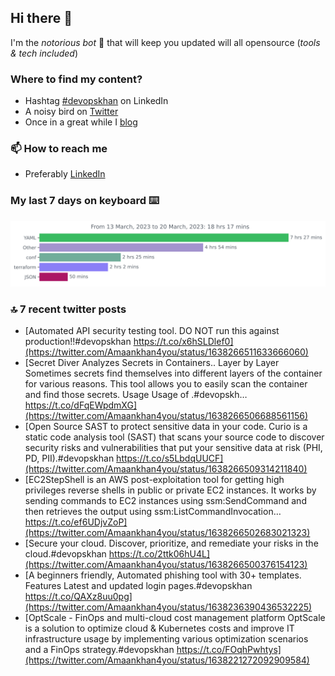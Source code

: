 <!--- [![Hits](https://hits.seeyoufarm.com/api/count/incr/badge.svg?url=https%3A%2F%2Fgithub.com%2Fakhan4u%2Fhit-counter&count_bg=%2379C83D&title_bg=%23555555&icon=&icon_color=%23E7E7E7&title=visits&edge_flat=false)](https://hits.seeyoufarm.com) --->

## Hi there 👋

I'm the _notorious bot_ 🤣 that will keep you updated will all opensource (_tools & tech included_) 

### Where to find my content?

* Hashtag [#devopskhan](https://www.linkedin.com/feed/hashtag/devopskhan) on LinkedIn
* A noisy bird on [Twitter](https://twitter.com/Amaankhan4you)
* Once in a great while I [blog](https://linuxparrot.netlify.app) 


### 📫 **How to reach me**

* Preferably [LinkedIn](https://www.linkedin.com/in/amaan-khan-linux-ninja)

### My last 7 days on keyboard ⌨️

<img src="https://github.com/akhan4u/akhan4u/blob/main/images/stat.svg" alt="Amaan's Wakatime Activity!"/>

### 🔝 7 recent twitter posts
<!-- DEVDOJO:START -->
- [Automated API security testing tool. DO NOT run this against production!!#devopskhan https://t.co/x6hSLDlef0](https://twitter.com/Amaankhan4you/status/1638266511633666060)
- [Secret Diver Analyzes Secrets in Containers.. Layer by Layer Sometimes secrets find themselves into different layers of the container for various reasons. This tool allows you to easily scan the container and find those secrets. Usage Usage of .#devopskh… https://t.co/dFqEWpdmXG](https://twitter.com/Amaankhan4you/status/1638266506688561156)
- [Open Source SAST to protect sensitive data in your code. Curio is a static code analysis tool &lpar;SAST&rpar; that scans your source code to discover security risks and vulnerabilities that put your sensitive data at risk &lpar;PHI, PD, PII&rpar;.#devopskhan https://t.co/s5LbdqUUCF](https://twitter.com/Amaankhan4you/status/1638266509314211840)
- [EC2StepShell is an AWS post-exploitation tool for getting high privileges reverse shells in public or private EC2 instances. It works by sending commands to EC2 instances using ssm:SendCommand and then retrieves the output using ssm:ListCommandInvocation… https://t.co/ef6UDjvZoP](https://twitter.com/Amaankhan4you/status/1638266502683021323)
- [Secure your cloud. Discover, prioritize, and remediate your risks in the cloud.#devopskhan https://t.co/2ttk06hU4L](https://twitter.com/Amaankhan4you/status/1638266500376154123)
- [A beginners friendly, Automated phishing tool with 30+ templates. Features Latest and updated login pages.#devopskhan https://t.co/QAXz8uu0pg](https://twitter.com/Amaankhan4you/status/1638236390436532225)
- [OptScale - FinOps and multi-cloud cost management platform OptScale is a solution to optimize cloud &amp; Kubernetes costs and improve IT infrastructure usage by implementing various optimization scenarios and a FinOps strategy.#devopskhan https://t.co/FOqhPwhtys](https://twitter.com/Amaankhan4you/status/1638221272092909584)
<!-- DEVDOJO:END -->

<!-- ![Amaan's GitHub stats](https://github-readme-stats.vercel.app/api?username=akhan4u&count_private=true&show_icons=true&hide=contribs) -->
